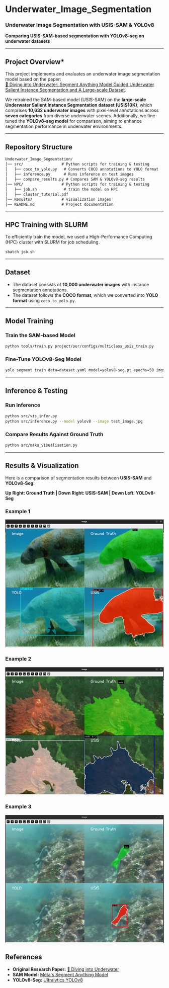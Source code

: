 # Underwater_Image_Segmentation


### Underwater Image Segmentation with USIS-SAM & YOLOv8
**Comparing USIS-SAM-based segmentation with YOLOv8-seg on underwater datasets**  

---

## Project Overview* 
This project implements and evaluates an underwater image segmentation model based on the paper:  
[📄 Diving into Underwater: Segment Anything Model Guided Underwater Salient Instance Segmentation and A Large-scale Dataset](https://arxiv.org/abs/2406.06039).

We retrained the SAM-based model (USIS-SAM) on the **large-scale Underwater Salient Instance Segmentation dataset (USIS10K)**, which comprises **10,632 underwater images** with pixel-level annotations across **seven categories** from diverse underwater scenes. Additionally, we fine-tuned the **YOLOv8-seg model** for comparison, aiming to enhance segmentation performance in underwater environments.

---

## Repository Structure
```
Underwater_Image_Segmentation/
│── src/                 # Python scripts for training & testing
│   ├── coco_to_yolo.py   # Converts COCO annotations to YOLO format
│   ├── inference.py      # Runs inference on test images
│   ├── compare_results.py # Compares SAM & YOLOv8-seg results
│── HPC/                 # Python scripts for training & testing
│   ├── job.sh            # train the model on HPC
│   ├── cluster_tutorial.pdf
│── Results/             # visualization images
│── README.md            # Project documentation

```
---

## HPC Training with SLURM
To efficiently train the model, we used a High-Performance Computing (HPC) cluster with SLURM for job scheduling.
``` bash
sbatch job.sh  
```
---

## Dataset  
- The dataset consists of **10,000 underwater images** with instance segmentation annotations.  
- The dataset follows the **COCO format**, which we converted into **YOLO format** using `coco_to_yolo.py`.  

---


##  Model Training 
### Train the SAM-based Model
```bash
python tools/train.py project/our/configs/multiclass_usis_train.py
```
  
### Fine-Tune YOLOv8-Seg Model
```bash
yolo segment train data=dataset.yaml model=yolov8-seg.pt epochs=50 imgsz=640
```

---

## Inference & Testing 
### Run Inference
```bash
python src/vis_infer.py
python src/inference.py --model yolov8 --image test_image.jpg
```

### Compare Results Against Ground Truth
```bash
python src/maks_visualisation.py 
```
---

## Results & Visualization

Here is a comparison of segmentation results between **USIS-SAM** and **YOLOv8-Seg**:

**Up Right: Ground Truth | Down Right: USIS-SAM | Down Left: YOLOv8-Seg**
### Example 1
![Segmentation Comparison](Results/Screenshot%20from%202024-12-17%2010-12-50.png)

### Example 2
![Segmentation Comparison](Results/Screenshot%20from%202024-12-17%2010-13-53.png)

### Example 3
![Segmentation Comparison](Results/Screenshot%20from%202024-12-17%2010-15-46.png)




##  **References**  
- **Original Research Paper:** [📄 Diving into Underwater](https://arxiv.org/abs/2406.06039)  
- **SAM Model:** [Meta's Segment Anything Model](https://github.com/facebookresearch/segment-anything)  
- **YOLOv8-Seg:** [Ultralytics YOLOv8](https://github.com/ultralytics/ultralytics)  


